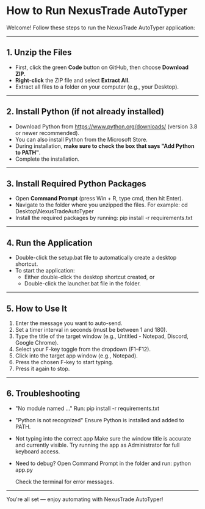 # How to Run NexusTrade AutoTyper

Welcome! Follow these steps to run the NexusTrade AutoTyper application:

---

## 1. Unzip the Files
- First, click the green **Code** button on GitHub, then choose **Download ZIP**.
- **Right-click** the ZIP file and select **Extract All**.
- Extract all files to a folder on your computer (e.g., your Desktop).

---

## 2. Install Python (if not already installed)
- Download Python from https://www.python.org/downloads/ (version 3.8 or newer recommended).
- You can also install Python from the Microsoft Store.
- During installation, **make sure to check the box that says "Add Python to PATH"**.
- Complete the installation.

---

## 3. Install Required Python Packages
- Open **Command Prompt** (press Win + R, type cmd, then hit Enter).
- Navigate to the folder where you unzipped the files. For example:
  cd Desktop\NexusTradeAutoTyper
- Install the required packages by running:
  pip install -r requirements.txt


---

## 4. Run the Application
- Double-click the setup.bat file to automatically create a desktop shortcut.
- To start the application:
  - Either double-click the desktop shortcut created, or
  - Double-click the launcher.bat file in the folder.

---

## 5. How to Use It
1. Enter the message you want to auto-send.
2. Set a timer interval in seconds (must be between 1 and 180).
3. Type the title of the target window (e.g., Untitled - Notepad, Discord, Google Chrome).
4. Select your F-key toggle from the dropdown (F1–F12).
5. Click into the target app window (e.g., Notepad).
6. Press the chosen F-key to start typing.
7. Press it again to stop.

---

## 6. Troubleshooting

- "No module named ..."
  Run:
    pip install -r requirements.txt

- "Python is not recognized"
  Ensure Python is installed and added to PATH.

- Not typing into the correct app
  Make sure the window title is accurate and currently visible.
  Try running the app as Administrator for full keyboard access.

- Need to debug?
  Open Command Prompt in the folder and run:
    python app.py

  Check the terminal for error messages.

---

You're all set — enjoy automating with NexusTrade AutoTyper!
